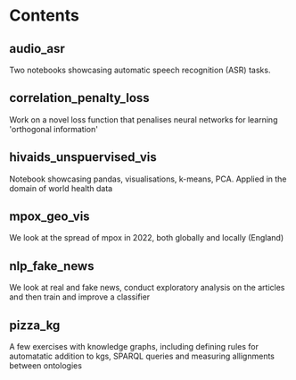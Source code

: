 # Contents

## audio_asr
Two notebooks showcasing automatic speech recognition (ASR) tasks. 

## correlation_penalty_loss
Work on a novel loss function that penalises neural networks for learning 'orthogonal information'

## hivaids_unspuervised_vis
Notebook showcasing pandas, visualisations, k-means, PCA. Applied in the domain of world health data

## mpox_geo_vis
We look at the spread of mpox in 2022, both globally and locally (England)

## nlp_fake_news
We look at real and fake news, conduct exploratory analysis on the articles and then train and improve a classifier

## pizza_kg
A few exercises with knowledge graphs, including defining rules for automatatic addition to kgs, SPARQL queries and measuring allignments between ontologies

